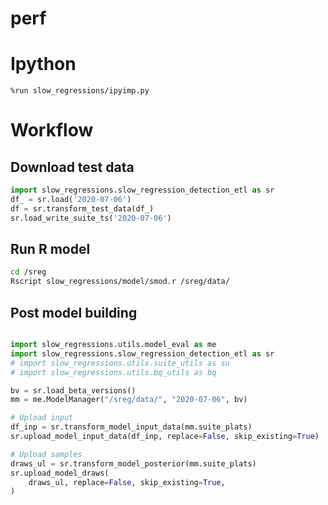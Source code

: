 perf
==============================

# Ipython

```
%run slow_regressions/ipyimp.py
```

# Workflow
## Download test data
```py
import slow_regressions.slow_regression_detection_etl as sr
df_ = sr.load('2020-07-06')
df = sr.transform_test_data(df_)
sr.load_write_suite_ts('2020-07-06')
```

## Run R model
```sh
cd /sreg
Rscript slow_regressions/model/smod.r /sreg/data/
```

## Post model building
```py

import slow_regressions.utils.model_eval as me
import slow_regressions.slow_regression_detection_etl as sr
# import slow_regressions.utils.suite_utils as su
# import slow_regressions.utils.bq_utils as bq

bv = sr.load_beta_versions()
mm = me.ModelManager("/sreg/data/", "2020-07-06", bv)

# Upload input
df_inp = sr.transform_model_input_data(mm.suite_plats)
sr.upload_model_input_data(df_inp, replace=False, skip_existing=True)

# Upload samples
draws_ul = sr.transform_model_posterior(mm.suite_plats)
sr.upload_model_draws(
    draws_ul, replace=False, skip_existing=True,
)
```

